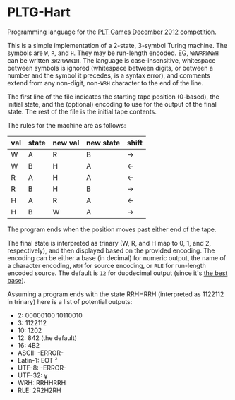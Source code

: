 # PLTG-Hart

Programming language for the [PLT Games December 2012 competition](http://www.pltgames.com/competition/2012/12).

This is a simple implementation of a 2-state, 3-symbol Turing machine. The symbols are `W`, `R`, and `H`. They may be run-length encoded. EG, `WWWRRWWWH` can be written `3W2RWWW1H`. The language is case-insensitive, whitespace between symbols is ignored (whitespace between digits, or between a number and the symbol it precedes, is a syntax error), and comments extend from any non-digit, non-`WRH` character to the end of the line.

The first line of the file indicates the starting tape position (0-based), the initial state, and the (optional) encoding to use for the output of the final state. The rest of the file is the initial tape contents.

The rules for the machine are as follows:

|val|state|new val|new state|shift|
|---|-----|-------|---------|-----|
|W|A|R|B|→|
|W|B|H|A|←|
|R|A|H|A|←|
|R|B|H|B|→|
|H|A|R|A|←|
|H|B|W|A|→|

The program ends when the position moves past either end of the tape.

The final state is interpreted as trinary (W, R, and H map to 0, 1, and 2, respectively), and then displayed based on the provided encoding. The encoding can be either a base (in decimal) for numeric output, the name of a character encoding, `WRH` for source encoding, or `RLE` for run-length encoded source. The default is `12` for duodecimal output (since it's [the best base](http://en.wikipedia.org/wiki/Duodecimal)).

Assuming a program ends with the state RRHHRRH (interpreted as 1122112 in trinary) here is a list of potential outputs:
* 2:       00000100 10110010
* 3:       1122112
* 10:      1202
* 12:      842 (the default)
* 16:      4B2
* ASCII:   -ERROR-
* Latin-1: EOT      ²
* UTF-8:   -ERROR-
* UTF-32:  ұ
* WRH:     RRHHRRH
* RLE:     2R2H2RH
